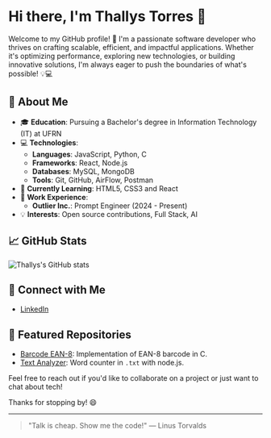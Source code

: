 # Hi there, I'm Thallys Torres 👋

Welcome to my GitHub profile! 🚀 I'm a passionate software developer who thrives on crafting scalable, efficient, and impactful applications. Whether it's optimizing performance, exploring new technologies, or building innovative solutions, I'm always eager to push the boundaries of what's possible! 💡💻

## 🚀 About Me
- 🎓 **Education**: Pursuing a Bachelor's degree in Information Technology (IT) at UFRN
- 💻 **Technologies**: 
  - **Languages**: JavaScript, Python, C
  - **Frameworks**: React, Node.js
  - **Databases**: MySQL, MongoDB
  - **Tools**: Git, GitHub, AirFlow, Postman
- 🌱 **Currently Learning**: HTML5, CSS3 and React
- 💼 **Work Experience**: 
  - **Outlier Inc.**: Prompt Engineer (2024 - Present)
- 💡 **Interests**: Open source contributions, Full Stack, AI

## 📈 GitHub Stats
![Thallys's GitHub stats](https://github-readme-stats.vercel.app/api?username=thallystorres&show_icons=true&theme=radical)

## 🔗 Connect with Me
- [LinkedIn](https://www.linkedin.com/in/thallys-torres-de-souza)

## 🌟 Featured Repositories
- [Barcode EAN-8](https://github.com/thallystorres/ITP-barcode): Implementation of EAN-8 barcode in C.
- [Text Analyzer](https://github.com/thallystorres/text-analyzer): Word counter in `.txt` with node.js.


Feel free to reach out if you'd like to collaborate on a project or just want to chat about tech!

Thanks for stopping by! 😄
<hr>

> "Talk is cheap. Show me the code!" — Linus Torvalds
